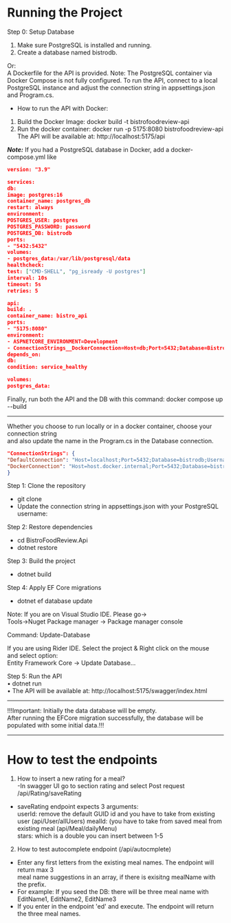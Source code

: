 # Running the Project

Step 0: Setup Database
1.	Make sure PostgreSQL is installed and running.
2.	Create a database named bistrodb.

Or:  
A Dockerfile for the API is provided.
Note: The PostgreSQL container via Docker Compose is not fully configured.
To run the API, connect to a local PostgreSQL instance and adjust the connection string in appsettings.json and Program.cs.  
- How to run the API with Docker:  
1. Build the Docker Image: docker build -t bistrofoodreview-api  
2. Run the docker container: docker run -p 5175:8080 bistrofoodreview-api  
The API will be available at: http://localhost:5175/api  

***Note:*** If you had a PostgreSQL database in Docker, add a docker-compose.yml like  

```json
version: "3.9"

services:
db:
image: postgres:16
container_name: postgres_db
restart: always
environment:
POSTGRES_USER: postgres
POSTGRES_PASSWORD: password
POSTGRES_DB: bistrodb
ports:
- "5432:5432"
volumes:
- postgres_data:/var/lib/postgresql/data
healthcheck:
test: ["CMD-SHELL", "pg_isready -U postgres"]
interval: 10s
timeout: 5s
retries: 5

api:
build: .
container_name: bistro_api
ports:
- "5175:8080"
environment:
- ASPNETCORE_ENVIRONMENT=Development
- ConnectionStrings__DockerConnection=Host=db;Port=5432;Database=BistroReviewDb;Username=postgres;Password=password
depends_on:
db:
condition: service_healthy

volumes:
postgres_data:
```
Finally, run both the API and the DB with this command: docker compose up --build  

--------------------------------------------------------------------
Whether you choose to run locally or in a docker container, choose your connection string  
and also update the name in the Program.cs in the Database connection.  

```json
"ConnectionStrings": {
"DefaultConnection": "Host=localhost;Port=5432;Database=bistrodb;Username=yourusername;SSL Mode=Disable;Trust Server Certificate=true",
"DockerConnection": "Host=host.docker.internal;Port=5432;Database=bistrodb;Username=yourusername;Password=mysecretpassword;SSL Mode=Disable;Trust Server Certificate=true"
}
```
Step 1: Clone the repository
- git clone  
- Update the connection string in appsettings.json with your PostgreSQL username:

Step 2: Restore dependencies  
- cd BistroFoodReview.Api
- dotnet restore

Step 3: Build the project  
- dotnet build

Step 4: Apply EF Core migrations  
- dotnet ef database update  

Note: If you are on Visual Studio IDE. Please go->  
Tools->Nuget Package manager -> Package manager console  

Command: Update-Database  

If you are using Rider IDE. Select the project & Right click on the mouse  
and select option:  
Entity Framework Core -> Update Database...  


Step 5: Run the API  
•	dotnet run  
•	The API will be available at:  http://localhost:5175/swagger/index.html  




--------------------------------------------  

!!!Important: Initially the data database will be empty.  
After running the EFCore migration successfully, the database will be  
populated with some initial data.!!!  

--------------------------------------------  

# How to test the endpoints  

1. How to insert a new rating for a meal?  
-In swagger UI go to section rating and select Post request  
/api/Rating/saveRating  

- saveRating endpoint expects 3 arguments:  
    userId: remove the default GUID id and you have to take from existing user (api/User/allUsers)
    mealId: (you have to take from saved meal from existing meal (api/Meal/dailyMenu)  
    stars: which is a double you can insert between 1-5  
 
2. How to test autocomplete endpoint (/api/autocmplete)  
- Enter any first letters from the existing meal names. The endpoint will return max 3  
meal name suggestions in an array, if there is exisitng mealName with the prefix.  
- For example: If you seed the DB: there will be three meal name with EditName1, EditName2, EditName3  
- If you enter in the endpoint 'ed' and execute. The endpoint will return the three meal names.  



